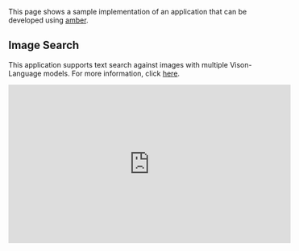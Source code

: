 This page shows a sample implementation of an application that can be developed using [amber](https://github.com/rosbag-sharing-community/amber).

## Image Search

This application supports text search against images with multiple Vison-Language models.
For more information, click [here](../image_search).

<iframe width="560" height="315" src="https://www.youtube.com/embed/ryp29wm46TQ?si=ZDRpYwQRO09ogdMZ" title="YouTube video player" frameborder="0" allow="accelerometer; autoplay; clipboard-write; encrypted-media; gyroscope; picture-in-picture; web-share" allowfullscreen></iframe>
